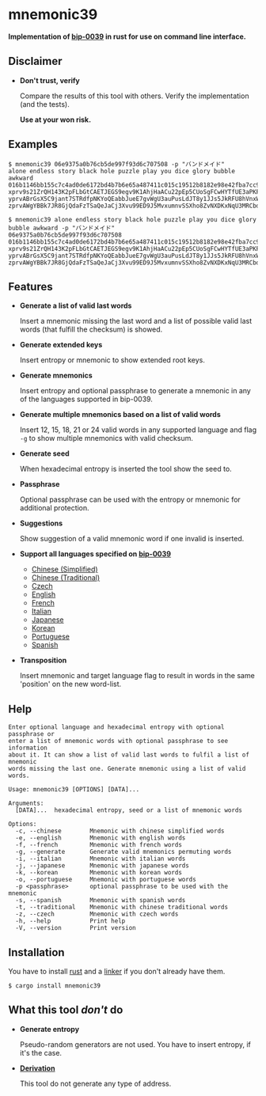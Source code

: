 mnemonic39
==========

**Implementation of [bip-0039](https://github.com/bitcoin/bips/blob/master/bip-0039.mediawiki)
 in rust for use on command line interface.**

## Disclaimer

* **Don't trust, verify**

    Compare the results of this tool with others. Verify the implementation (and the tests).

    **Use at your won risk.**

## Examples

```console
$ mnemonic39 06e9375a0b76cb5de997f93d6c707508 -p "バンドメイド"
alone endless story black hole puzzle play you dice glory bubble awkward
016b1146bb155c7c4ad0de6172bd4b7b6e65a487411c015c19512b8182e98e42fba7cc9da1c7631445fbfaea70057243c52d337c2d7be51786f5023086ae1bf7
xprv9s21ZrQH143K2pFLbGtCAETJEGS9egv9K1AhjHaACu22pEp5CUoSgFCwHYTfUE3aPKPgwccAJqneZoHX1J6iRvkkbxTuYdNhGSUHqfoWzDy
yprvABrGsX5C9jant7STRdfpNKYoQEabbJueE7gvWgU3auPusLdJT8y1JJs5JkRFU8hVnxWVh6CimW9CT5u5izWjEASMUJAL8YCBYAXwEGcYVem
zprvAWgYBBk7JR8GjQdaFzTSaQeJaCj3Xvu99ED9J5MvxumnvSSXho8ZvNXDKxNqU3MRCbdJSZoHEAVkLNWeSgvk2Q7xLdrkiT1fotbacrsgQox
```

```console
$ mnemonic39 alone endless story black hole puzzle play you dice glory bubble awkward -p "バンドメイド"
06e9375a0b76cb5de997f93d6c707508
016b1146bb155c7c4ad0de6172bd4b7b6e65a487411c015c19512b8182e98e42fba7cc9da1c7631445fbfaea70057243c52d337c2d7be51786f5023086ae1bf7
xprv9s21ZrQH143K2pFLbGtCAETJEGS9egv9K1AhjHaACu22pEp5CUoSgFCwHYTfUE3aPKPgwccAJqneZoHX1J6iRvkkbxTuYdNhGSUHqfoWzDy
yprvABrGsX5C9jant7STRdfpNKYoQEabbJueE7gvWgU3auPusLdJT8y1JJs5JkRFU8hVnxWVh6CimW9CT5u5izWjEASMUJAL8YCBYAXwEGcYVem
zprvAWgYBBk7JR8GjQdaFzTSaQeJaCj3Xvu99ED9J5MvxumnvSSXho8ZvNXDKxNqU3MRCbdJSZoHEAVkLNWeSgvk2Q7xLdrkiT1fotbacrsgQox
```

## Features

* **Generate a list of valid last words**

    Insert a mnemonic missing the last word and a list of possible valid last words (that
 fulfill the checksum) is showed.

* **Generate extended keys**

    Insert entropy or mnemonic to show extended root keys.

* **Generate mnemonics**

    Insert entropy and optional passphrase to generate a mnemonic in any of the languages
 supported in bip-0039.
* **Generate multiple mnemonics based on a list of valid words**

    Insert 12, 15, 18, 21 or 24 valid words in any supported language and flag `-g` to show
 multiple mnemonics with valid checksum.

* **Generate seed**

    When hexadecimal entropy is inserted the tool show the seed to.

* **Passphrase**

    Optional passphrase can be used with the entropy or mnemonic for additional protection.

* **Suggestions**

    Show suggestion of a valid mnemonic word if one invalid is inserted.

* **Support all languages specified on
 [bip-0039](https://github.com/bitcoin/bips/blob/master/bip-0039/bip-0039-wordlists.md)**

    - [Chinese (Simplified)](https://github.com/bitcoin/bips/blob/master/bip-0039/chinese_simplified.txt)
    - [Chinese (Traditional)](https://github.com/bitcoin/bips/blob/master/bip-0039/chinese_traditional.txt)
    - [Czech](https://github.com/bitcoin/bips/blob/master/bip-0039/czech.txt)
    - [English](https://github.com/bitcoin/bips/blob/master/bip-0039/english.txt)
    - [French](https://github.com/bitcoin/bips/blob/master/bip-0039/french.txt)
    - [Italian](https://github.com/bitcoin/bips/blob/master/bip-0039/italian.txt)
    - [Japanese](https://github.com/bitcoin/bips/blob/master/bip-0039/japanese.txt)
    - [Korean](https://github.com/bitcoin/bips/blob/master/bip-0039/korean.txt)
    - [Portuguese](https://github.com/bitcoin/bips/blob/master/bip-0039/portuguese.txt)
    - [Spanish](https://github.com/bitcoin/bips/blob/master/bip-0039/spanish.txt)

* **Transposition**

    Insert mnemonic and target language flag to result in words in the same 'position' on the new
 word-list.

## Help

```shell
Enter optional language and hexadecimal entropy with optional passphrase or
enter a list of mnemonic words with optional passphrase to see information
about it. It can show a list of valid last words to fulfil a list of mnemonic
words missing the last one. Generate mnemonic using a list of valid words.

Usage: mnemonic39 [OPTIONS] [DATA]...

Arguments:
  [DATA]...  hexadecimal entropy, seed or a list of mnemonic words

Options:
  -c, --chinese        Mnemonic with chinese simplified words
  -e, --english        Mnemonic with english words
  -f, --french         Mnemonic with french words
  -g, --generate       Generate valid mnemonics permuting words
  -i, --italian        Mnemonic with italian words
  -j, --japanese       Mnemonic with japanese words
  -k, --korean         Mnemonic with korean words
  -o, --portuguese     Mnemonic with portuguese words
  -p <passphrase>      optional passphrase to be used with the mnemonic
  -s, --spanish        Mnemonic with spanish words
  -t, --traditional    Mnemonic with chinese traditional words
  -z, --czech          Mnemonic with czech words
  -h, --help           Print help
  -V, --version        Print version
```

## Installation

You have to install [rust](https://www.rust-lang.org/tools/install) and a
 [linker](https://gcc.gnu.org/wiki/InstallingGCC) if you don't already have them.

```shell
$ cargo install mnemonic39
```

## What this tool *don't* do
* **Generate entropy**

    Pseudo-random generators are not used. You have to insert entropy, if it's the case.

* **[Derivation](https://crates.io/crates/derivation32)**

    This tool do not generate any type of address.
